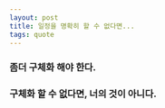 ```yaml
---
layout: post
title: 일정을 명확히 할 수 없다면...
tags: quote
---
```


### 좀더 구체화 해야 한다.
  
### 구체화 할 수 없다면, 너의 것이 아니다.

